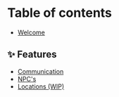 # Table of contents

* [Welcome](README.md)

## ✨ Features

* [Communication](features/communication.md)
* [NPC's](features/npcs.md)
* [Locations (WIP)](features/locations-wip.md)
